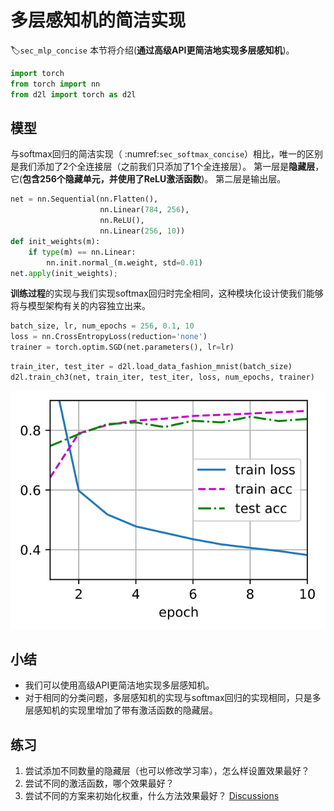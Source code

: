 # 多层感知机的简洁实现
:label:`sec_mlp_concise`
本节将介绍(**通过高级API更简洁地实现多层感知机**)。
```python
import torch
from torch import nn
from d2l import torch as d2l
```
## 模型
与softmax回归的简洁实现（ :numref:`sec_softmax_concise`）相比，唯一的区别是我们添加了2个全连接层（之前我们只添加了1个全连接层）。
第一层是**隐藏层**，它(**包含256个隐藏单元，并使用了ReLU激活函数**)。
第二层是输出层。
```python
net = nn.Sequential(nn.Flatten(),
                    nn.Linear(784, 256),
                    nn.ReLU(),
                    nn.Linear(256, 10))
def init_weights(m):
    if type(m) == nn.Linear:
        nn.init.normal_(m.weight, std=0.01)
net.apply(init_weights);
```
**训练过程**的实现与我们实现softmax回归时完全相同，这种模块化设计使我们能够将与模型架构有关的内容独立出来。
```python
batch_size, lr, num_epochs = 256, 0.1, 10
loss = nn.CrossEntropyLoss(reduction='none')
trainer = torch.optim.SGD(net.parameters(), lr=lr)
```
```python
train_iter, test_iter = d2l.load_data_fashion_mnist(batch_size)
d2l.train_ch3(net, train_iter, test_iter, loss, num_epochs, trainer)
```
![svg](mlp-concise_files/mlp-concise_6_0.svg)
## 小结
* 我们可以使用高级API更简洁地实现多层感知机。
* 对于相同的分类问题，多层感知机的实现与softmax回归的实现相同，只是多层感知机的实现里增加了带有激活函数的隐藏层。
## 练习
1. 尝试添加不同数量的隐藏层（也可以修改学习率），怎么样设置效果最好？
1. 尝试不同的激活函数，哪个效果最好？
1. 尝试不同的方案来初始化权重，什么方法效果最好？
[Discussions](https://discuss.d2l.ai/t/1802)